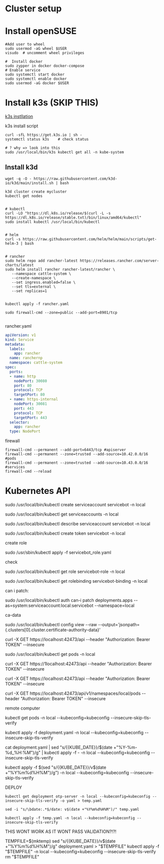# Cluster setup

# Install openSUSE

```
#Add user to wheel
sudo usermod -aG wheel $USER
visudo  # uncomment wheel privileges

#  Install docker
sudo zypper in docker docker-compose
# Enable service
sudo systemctl start docker
sudo systemctl enable docker
sudo usermod -aG docker $USER
```

# Install k3s (SKIP THIS)
[k3s instllation](https://docs.k3s.io/installation/requirements)

k3s install script

```
curl -sfL https://get.k3s.io | sh -
systemctl status k3s    # check status

# ? why => look into this
sudo /usr/local/bin/k3s kubectl get all -n kube-system

```








## Install k3d

```
wget -q -O - https://raw.githubusercontent.com/k3d-io/k3d/main/install.sh | bash

k3d cluster create mycluster
kubectl get nodes


# kubectl
curl -LO "https://dl.k8s.io/release/$(curl -L -s https://dl.k8s.io/release/stable.txt)/bin/linux/amd64/kubectl"
sudo install kubectl /usr/local/bin/kubectl


# helm
curl -s https://raw.githubusercontent.com/helm/helm/main/scripts/get-helm-3 | bash


# rancher
sudo helm repo add rancher-latest https://releases.rancher.com/server-charts/latest
sudo helm install rancher rancher-latest/rancher \
   --namespace cattle-system \
   --create-namespace \
   --set ingress.enabled=false \
   --set tls=external \
   --set replicas=1


kubectl apply -f rancher.yaml

sudo firewall-cmd --zone=public --add-port=8901/tcp


```

rancher.yaml
```yaml
apiVersion: v1
kind: Service
metadata:
  labels:
    app: rancher
  name: ranchernp
  namespace: cattle-system
spec:
  ports:
  - name: http
    nodePort: 30080
    port: 80
    protocol: TCP
    targetPort: 80
  - name: https-internal
    nodePort: 30081
    port: 443
    protocol: TCP
    targetPort: 443
  selector:
    app: rancher
  type: NodePort
```



firewall
```
firewall-cmd --permanent --add-port=6443/tcp #apiserver
firewall-cmd --permanent --zone=trusted --add-source=10.42.0.0/16 #pods
firewall-cmd --permanent --zone=trusted --add-source=10.43.0.0/16 #services
firewall-cmd --reload
```



# Kubernetes API


sudo /usr/local/bin/kubectl create serviceaccount servicebot -n local

sudo /usr/local/bin/kubectl get serviceaccounts -n local

sudo /usr/local/bin/kubectl describe serviceaccount servicebot -n local

sudo /usr/local/bin/kubectl create token servicebot -n local

create role

sudo /usr/sbin/kubectl apply -f servicebot_role.yaml

check

sudo /usr/local/bin/kubectl get role servicebot-role -n local

sudo /usr/local/bin/kubectl get rolebinding servicebot-binding -n local

can i patch:

sudo /usr/local/bin/kubectl auth can-i patch deployments.apps --as=system:serviceaccount:local:servicebot --namespace=local


ca-data

sudo /usr/local/bin/kubectl config view --raw --output='jsonpath={.clusters[0].cluster.certificate-authority-data}'


curl -X GET https://localhost:42473/api --header "Authorization: Bearer TOKEN" --insecure



sudo /usr/local/bin/kubectl get pods -n local



 
curl -X GET https://1localhost:42473/api --header "Authorization: Bearer TOKEN" --insecure

 
curl -X GET https://localhost:42473/api --header "Authorization: Bearer TOKEN" --insecure 
 
curl -X GET https://localhost:42473/api/v1/namespaces/local/pods --header "Authorization: Bearer TOKEN" --insecure




remote computer

kubectl get pods -n local --kubeconfig=kubeconfig  --insecure-skip-tls-verify

kubectl apply -f deployment.yaml -n local --kubeconfig=kubeconfig  --insecure-skip-tls-verify

cat deployment.yaml | sed "s/{{KUBE_DATE}}/$(date +"%Y-%m-%d_%H:%M")/g" | kubectl apply -f - -n local --kubeconfig=kubeconfig --insecure-skip-tls-verify

kubectl apply -f $(sed "s/{{KUBE_DATE}}/v$(date +"%Y%m%d%H%M")/g") -n local --kubeconfig=kubeconfig --insecure-skip-tls-verify


DEPLOY

```
kubectl get deployment otp-server -n local --kubeconfig=kubeconfig --insecure-skip-tls-verify -o yaml > temp.yaml

sed -i "s/\bdate:.*$/date: v$(date +"%Y%m%d%H%M")/" temp.yaml

kubectl apply -f temp.yaml -n local --kubeconfig=kubeconfig --insecure-skip-tls-verify
```



THIS WONT WORK AS IT WONT PASS VALIDATION?!?!

TEMPFILE=$(mktemp)
sed "s/{{KUBE_DATE}}/v$(date +"%Y%m%d%H%M")/g" deployment.yaml > "$TEMPFILE"
kubectl apply -f "$TEMPFILE" -n local --kubeconfig=kubeconfig --insecure-skip-tls-verify
rm "$TEMPFILE"


